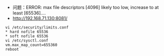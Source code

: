 - 问题：ERROR: max file descriptors [4096] likely too low, increase to at least [65536]....
- http://192.168.71.130:8081/
```
vi /etc/security/limits.conf
* hard nofile 65536
* soft nofile 65536
vi /etc/sysctl.conf
vm.max_map_count=655360
reboot
```